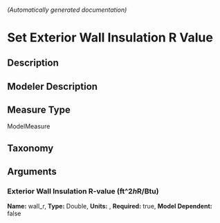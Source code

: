 

###### (Automatically generated documentation)

# Set Exterior Wall Insulation R Value

## Description


## Modeler Description


## Measure Type
ModelMeasure

## Taxonomy


## Arguments


### Exterior Wall Insulation R-value (ft^2*h*R/Btu)

**Name:** wall_r,
**Type:** Double,
**Units:** ,
**Required:** true,
**Model Dependent:** false




